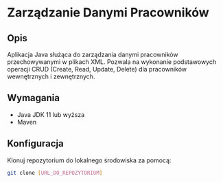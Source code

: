# Zarządzanie Danymi Pracowników

## Opis

Aplikacja Java służąca do zarządzania danymi pracowników przechowywanymi w plikach XML. Pozwala na wykonanie podstawowych operacji CRUD (Create, Read, Update, Delete) dla pracowników wewnętrznych i zewnętrznych.

## Wymagania

- Java JDK 11 lub wyższa
- Maven

## Konfiguracja

Klonuj repozytorium do lokalnego środowiska za pomocą:

```bash
git clone [URL_DO_REPOZYTORIUM]